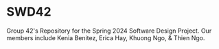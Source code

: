 # SWD42
Group 42's Repository for the Spring 2024 Software Design Project. Our members include Kenia Benitez, Erica Hay, Khuong Ngo, & Thien Ngo.
